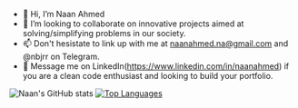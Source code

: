 - 👋 Hi, I’m Naan Ahmed
- 💞️ I’m looking to collaborate on innovative projects aimed at solving/simplifying problems in our society.
- 📫 Don't hesistate to link up with me at naanahmed.na@gmail.com and @nbjrr on Telegram.
- 💞️ Message me on LinkedIn(https://www.linkedin.com/in/naanahmed) if you are a clean code enthusiast and looking to build your portfolio.

<!---
naanahmed/naanahmed is a ✨ special ✨ repository because its `README.md` (this file) appears on your GitHub profile.
You can click the Preview link to take a look at your changes.
--->
![Naan's GitHub stats](https://github-readme-stats.vercel.app/api?username=naanahmed&show_icons=true&theme=radical&count_private=true)
[![Top Languages](https://github-readme-stats.vercel.app/api/top-langs/?username=naanahmed)](https://github.com/anuraghazra/github-readme-stats)
